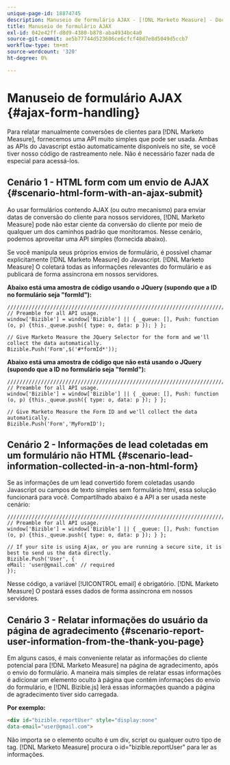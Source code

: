 ```yaml
---
unique-page-id: 18874745
description: Manuseio de formulário AJAX - [!DNL Marketo Measure] - Documentação do produto
title: Manuseio de formulário AJAX
exl-id: 042e42ff-d8d9-4380-b878-aba4934bc4a0
source-git-commit: ae5b77744d523606ce6cfcf48d7e8d5049d5ccb7
workflow-type: tm+mt
source-wordcount: '320'
ht-degree: 0%

---
```


# Manuseio de formulário AJAX {#ajax-form-handling}

Para relatar manualmente conversões de clientes para [!DNL Marketo Measure], fornecemos uma API muito simples que pode ser usada. Ambas as APIs do Javascript estão automaticamente disponíveis no site, se você tiver nosso código de rastreamento nele. Não é necessário fazer nada de especial para acessá-los.

## Cenário 1 - HTML form com um envio de AJAX {#scenario-html-form-with-an-ajax-submit}

Ao usar formulários contendo AJAX (ou outro mecanismo) para enviar datas de conversão do cliente para nossos servidores, [!DNL Marketo Measure] pode não estar ciente da conversão do cliente por meio de qualquer um dos caminhos padrão que monitoramos. Nesse cenário, podemos aproveitar uma API simples (fornecida abaixo).

Se você manipula seus próprios envios de formulário, é possível chamar explicitamente [!DNL Marketo Measure] do Javascript. [!DNL Marketo Measure] O coletará todas as informações relevantes do formulário e as publicará de forma assíncrona em nossos servidores.

**Abaixo está uma amostra de código usando o JQuery (supondo que a ID no formulário seja &quot;formId&quot;):**

```jquery
///////////////////////////////////////////////////////////////////////  
// Preamble for all API usage.  
window['Bizible'] = window['Bizible'] || { _queue: [], Push: function (o, p) {this._queue.push({ type: o, data: p }); } };  
  
// Give Marketo Measure the JQuery Selector for the form and we'll collect the data automatically.  
Bizible.Push('Form',$('#*formId*'));
```

**Abaixo está uma amostra de código que não está usando o JQuery (supondo que a ID no formulário seja &quot;formId&quot;):**

```jquery
///////////////////////////////////////////////////////////////////////  
// Preamble for all API usage.  
window['Bizible'] = window['Bizible'] || { _queue: [], Push: function (o, p) {this._queue.push({ type: o, data: p }); } };  
  
// Give Marketo Measure the Form ID and we'll collect the data automatically.
Bizible.Push('Form','MyFormID');
```

## Cenário 2 - Informações de lead coletadas em um formulário não HTML {#scenario-lead-information-collected-in-a-non-html-form}

Se as informações de um lead convertido forem coletadas usando Javascript ou campos de texto simples sem formulário html, essa solução funcionará para você. Compartilhado abaixo é a API a ser usada neste cenário:

```jquery
///////////////////////////////////////////////////////////////////////  
// Preamble for all API usage.  
window['Bizible'] = window['Bizible'] || { _queue: [], Push: function (o, p) {this._queue.push({ type: o, data: p }); } };  
  
// If your site is using Ajax, or you are running a secure site, it is best to send us the data directly.  
Bizible.Push('User', {
eMail: 'user@gmail.com' // required  
});  
```

Nesse código, a variável [!UICONTROL email] é obrigatório. [!DNL Marketo Measure] O postará esses dados de forma assíncrona em nossos servidores.

## Cenário 3 - Relatar informações do usuário da página de agradecimento {#scenario-report-user-information-from-the-thank-you-page}

Em alguns casos, é mais conveniente relatar as informações do cliente potencial para [!DNL Marketo Measure] na página de agradecimento, após o envio do formulário. A maneira mais simples de relatar essas informações é adicionar um elemento oculto à página que contém informações do envio do formulário, e [!DNL Bizible.js] lerá essas informações quando a página de agradecimento tiver sido carregada.

**Por exemplo:**

```html
<div id="bizible.reportUser" style="display:none"  
data-email="user@gmail.com">  
```

Não importa se o elemento oculto é um div, script ou qualquer outro tipo de tag. [!DNL Marketo Measure] procura o id=&quot;bizible.reportUser&quot; para ler as informações.
